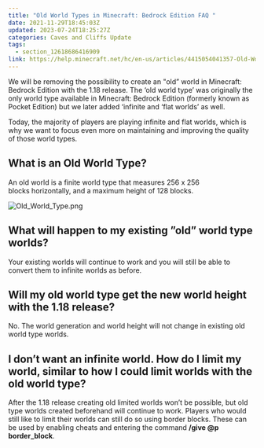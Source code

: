 ```yaml
---
title: "Old World Types in Minecraft: Bedrock Edition FAQ "
date: 2021-11-29T18:45:03Z
updated: 2023-07-24T18:25:27Z
categories: Caves and Cliffs Update
tags:
  - section_12618686416909
link: https://help.minecraft.net/hc/en-us/articles/4415054041357-Old-World-Types-in-Minecraft-Bedrock-Edition-FAQ-
---
```


We will be removing the possibility to create an "old” world in Minecraft: Bedrock Edition with the 1.18 release. The ‘old world type’ was originally the only world type available in Minecraft: Bedrock Edition (formerly known as Pocket Edition) but we later added ‘infinite and ‘flat worlds’ as well. 

Today, the majority of players are playing infinite and flat worlds, which is why we want to focus even more on maintaining and improving the quality of those world types. 

## What is an Old World Type?

An old world is a finite world type that measures 256 x 256 blocks horizontally, and a maximum height of 128 blocks.   
  

![Old_World_Type.png](https://minecrafthelp.zendesk.com/hc/article_attachments/17892381291277)  
  

## What will happen to my existing ”old” world type worlds?

Your existing worlds will continue to work and you will still be able to convert them to infinite worlds as before.

## Will my old world type get the new world height with the 1.18 release?

No. The world generation and world height will not change in existing old world type worlds.

## I don’t want an infinite world. How do I limit my world, similar to how I could limit worlds with the old world type?

After the 1.18 release creating old limited worlds won’t be possible, but old type worlds created beforehand will continue to work. Players who would still like to limit their worlds can still do so using border blocks. These can be used by enabling cheats and entering the command **/give @p border_block**.
